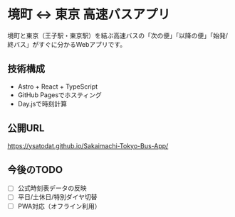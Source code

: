 # 境町 ↔ 東京 高速バスアプリ

境町と東京（王子駅・東京駅）を結ぶ高速バスの「次の便」「以降の便」「始発/終バス」がすぐに分かるWebアプリです。

## 技術構成
- Astro + React + TypeScript
- GitHub Pagesでホスティング
- Day.jsで時刻計算

## 公開URL
https://ysatodat.github.io/Sakaimachi-Tokyo-Bus-App/

## 今後のTODO
- [ ] 公式時刻表データの反映
- [ ] 平日/土休日/特別ダイヤ切替
- [ ] PWA対応（オフライン利用）
